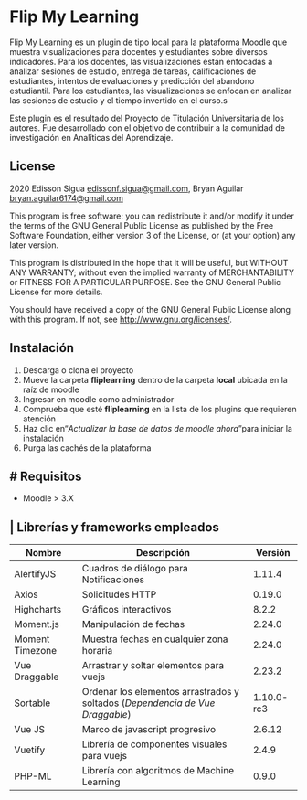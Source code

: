 # **Flip My Learning**

Flip My Learning es un plugin de tipo local para la plataforma Moodle que muestra visualizaciones para docentes y estudiantes 
sobre diversos indicadores. Para los docentes, las visualizaciones están enfocadas a analizar sesiones de estudio, 
entrega de tareas, calificaciones de estudiantes, intentos de evaluaciones y predicción 
del abandono estudiantil. Para los estudiantes, las visualizaciones se enfocan en analizar 
las sesiones de estudio y el tiempo invertido en el curso.s   

Este plugin es el resultado del Proyecto de Titulación Universitaria de los autores. Fue desarrollado con el objetivo de 
contribuir a la comunidad de investigación en Analíticas del Aprendizaje.

## License ##

2020 Edisson Sigua <edissonf.sigua@gmail.com>, Bryan Aguilar <bryan.aguilar6174@gmail.com>

This program is free software: you can redistribute it and/or modify it under
the terms of the GNU General Public License as published by the Free Software
Foundation, either version 3 of the License, or (at your option) any later
version.

This program is distributed in the hope that it will be useful, but WITHOUT ANY
WARRANTY; without even the implied warranty of MERCHANTABILITY or FITNESS FOR A
PARTICULAR PURPOSE.  See the GNU General Public License for more details.

You should have received a copy of the GNU General Public License along with
this program.  If not, see <http://www.gnu.org/licenses/>.


## Instalación ##
1. Descarga o clona el proyecto
2. Mueve la carpeta **fliplearning** dentro de la carpeta **local** ubicada en la raíz de moodle
3. Ingresar en moodle como administrador
4. Comprueba que esté **fliplearning** en la lista de los plugins que requieren atención
5. Haz clic en“*Actualizar la base de datos de moodle ahora*”para iniciar la instalación
6. Purga las cachés de la plataforma

## #  Requisitos 
- Moodle > 3.X

## | Librerías y frameworks empleados ##

| Nombre | Descripción | Versión |
| --- | --- | --- |
| AlertifyJS  | Cuadros de diálogo para Notificaciones | 1.11.4 |
| Axios  | Solicitudes HTTP  |  0.19.0 |
| Highcharts  | Gráficos interactivos  | 8.2.2  |
| Moment.js  | Manipulación de fechas  |  2.24.0  |
| Moment Timezone  | Muestra fechas en cualquier zona horaria  |  2.24.0  |
| Vue Draggable  |  Arrastrar y soltar elementos para vuejs |  2.23.2  |
| Sortable  | Ordenar los elementos arrastrados y soltados (*Dependencia de Vue Draggable*)  |  1.10.0-rc3  |
| Vue JS  | Marco de javascript progresivo  |  2.6.12  |
| Vuetify  | Librería de componentes visuales para vuejs | 2.4.9  |
| PHP-ML  | Librería con algoritmos de Machine Learning | 0.9.0  |